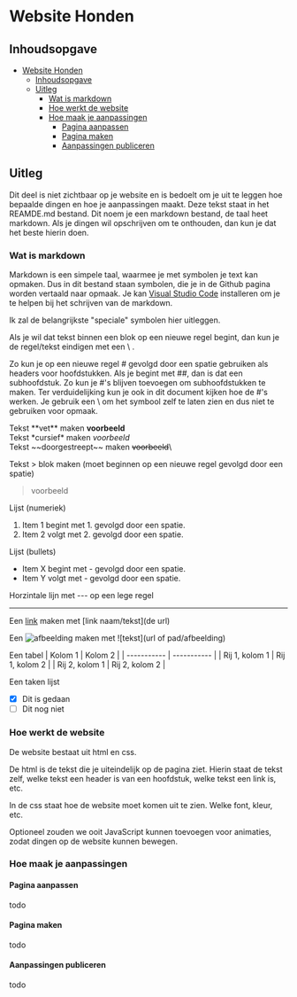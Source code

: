 # Website Honden

## Inhoudsopgave

- [Website Honden](#website-honden)
  - [Inhoudsopgave](#inhoudsopgave)
  - [Uitleg](#uitleg)
    - [Wat is markdown](#wat-is-markdown)
    - [Hoe werkt de website](#hoe-werkt-de-website)
    - [Hoe maak je aanpassingen](#hoe-maak-je-aanpassingen)
      - [Pagina aanpassen](#pagina-aanpassen)
      - [Pagina maken](#pagina-maken)
      - [Aanpassingen publiceren](#aanpassingen-publiceren)

## Uitleg

Dit deel is niet zichtbaar op je website en is bedoelt om je uit te leggen hoe bepaalde dingen en hoe je aanpassingen maakt.
Deze tekst staat in het REAMDE.md bestand. Dit noem je een markdown bestand, de taal heet markdown.
Als je dingen wil opschrijven om te onthouden, dan kun je dat het beste hierin doen.

### Wat is markdown

Markdown is een simpele taal, waarmee je met symbolen je text kan opmaken.
Dus in dit bestand staan symbolen, die je in de Github pagina worden vertaald naar opmaak.
Je kan [Visual Studio Code](https://code.visualstudio.com/) installeren om je te helpen bij het schrijven van de markdown.

Ik zal de belangrijkste "speciale" symbolen hier uitleggen.

Als je wil dat tekst binnen een blok op een nieuwe regel begint, dan kun je de regel/tekst eindigen met een \ .

Zo kun je op een nieuwe regel \# gevolgd door een spatie gebruiken als headers voor hoofdstukken.
Als je begint met \#\#, dan is dat een subhoofdstuk. Zo kun je \#'s blijven toevoegen om subhoofdstukken te maken.
Ter verduidelijking kun je ook in dit document kijken hoe de \#'s werken.
Je gebruik een \ om het symbool zelf te laten zien en dus niet te gebruiken voor opmaak.

Tekst \*\*vet\*\* maken **voorbeeld**\
Tekst \*cursief\* maken *voorbeeld*\
Tekst \~\~doorgestreept\~\~ maken ~~voorbeeld~~\

Tekst \> blok maken (moet beginnen op een nieuwe regel gevolgd door een spatie)
> voorbeeld

Lijst (numeriek)

1. Item 1 begint met 1. gevolgd door een spatie.
2. Item 2 volgt met 2. gevolgd door een spatie.

Lijst (bullets)

- Item X begint met - gevolgd door een spatie.
- Item Y volgt met - gevolgd door een spatie.

Horzintale lijn met --- op een lege regel

---

Een [link](https://www.google.com) maken met \[link naam/tekst](de url)

Een ![afbeelding](https://www.markdownguide.org/assets/images/tux.png) maken met \!\[tekst](url of pad/afbeelding)

Een tabel
| Kolom 1 | Kolom 2 |
| ----------- | ----------- |
| Rij 1, kolom 1 | Rij 1, kolom 2 |
| Rij 2, kolom 1 | Rij 2, kolom 2 |

Een taken lijst

- [x] Dit is gedaan
- [ ] Dit nog niet

### Hoe werkt de website

De website bestaat uit html en css.

De html is de tekst die je uiteindelijk op de pagina ziet.
Hierin staat de tekst zelf, welke tekst een header is van een hoofdstuk, welke tekst een link is, etc.

In de css staat hoe de website moet komen uit te zien.
Welke font, kleur, etc.

Optioneel zouden we ooit JavaScript kunnen toevoegen voor animaties, zodat dingen op de website kunnen bewegen.

### Hoe maak je aanpassingen

#### Pagina aanpassen

todo

#### Pagina maken

todo

#### Aanpassingen publiceren

todo

